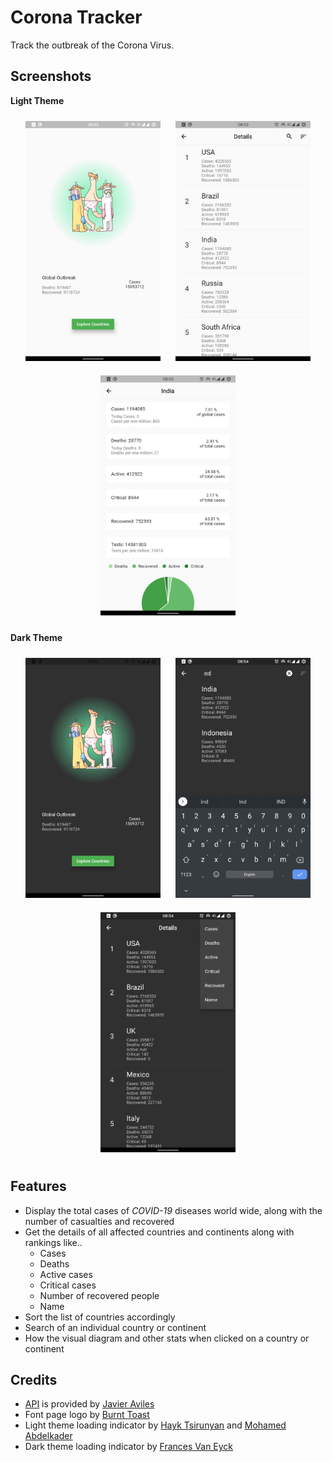 # Corona Tracker

Track the outbreak of the Corona Virus.

## Screenshots

**Light Theme**

<p align="center">
    <img src="assets/pictures/Shot1.jpg" height="384" width="216" hspace="10" vspace="10">
    <img src="assets/pictures/Shot2.jpg" height="384" width="216" hspace="10" vspace="10">
    <img src="assets/pictures/Shot3.jpg" height="384" width="216" hspace="10" vspace="10">
</p>

**Dark Theme**

<p align="center">
    <img src="assets/pictures/Shot4.jpg" height="384" width="216" hspace="10" vspace="10">
    <img src="assets/pictures/Shot5.jpg" height="384" width="216" hspace="10" vspace="10">
    <img src="assets/pictures/Shot6.jpg" height="384" width="216" hspace="10" vspace="10">
</p>

## Features
- Display the total cases of *COVID-19* diseases world wide, along with
  the number of casualties and recovered
- Get the details of all affected countries and continents along with rankings like..
  - Cases
  - Deaths
  - Active cases
  - Critical cases
  - Number of recovered people
  - Name
- Sort the list of countries accordingly
- Search of an individual country or continent
- How the visual diagram and other stats when clicked on a country or continent
## Credits
- [API](https://github.com/javieraviles/covidAPI) is provided by [Javier
  Aviles](https://github.com/javieraviles)
- Font page logo by [Burnt Toast](https://dribbble.com/BurntToast)
- Light theme loading indicator by [Hayk Tsirunyan](https://dribbble.com/tsirunyan) and [Mohamed 
  Abdelkader](https://dribbble.com/mkader)
- Dark theme loading indicator by [Frances Van Eyck](https://dribbble.com/francesvaneyck)